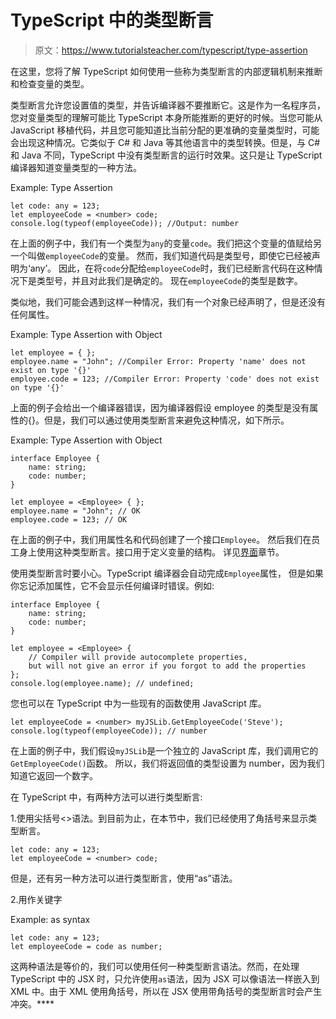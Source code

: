 # TypeScript 中的类型断言

> 原文：<https://www.tutorialsteacher.com/typescript/type-assertion>

在这里，您将了解 TypeScript 如何使用一些称为类型断言的内部逻辑机制来推断和检查变量的类型。

类型断言允许您设置值的类型，并告诉编译器不要推断它。这是作为一名程序员，您对变量类型的理解可能比 TypeScript 本身所能推断的更好的时候。当您可能从 JavaScript 移植代码，并且您可能知道比当前分配的更准确的变量类型时，可能会出现这种情况。它类似于 C# 和 Java 等其他语言中的类型转换。但是，与 C# 和 Java 不同，TypeScript 中没有类型断言的运行时效果。这只是让 TypeScript 编译器知道变量类型的一种方法。

Example: Type Assertion 

```
let code: any = 123; 
let employeeCode = <number> code; 
console.log(typeof(employeeCode)); //Output: number 
```

在上面的例子中，我们有一个类型为`any`的变量`code`。我们把这个变量的值赋给另一个叫做`employeeCode`的变量。 然而，我们知道代码是类型号，即使它已经被声明为‘any’。 因此，在将`code`分配给`employeeCode`时，我们已经断言代码在这种情况下是类型号，并且对此我们是确定的。 现在`employeeCode`的类型是数字。

类似地，我们可能会遇到这样一种情况，我们有一个对象已经声明了，但是还没有任何属性。

Example: Type Assertion with Object 

```
let employee = { };
employee.name = "John"; //Compiler Error: Property 'name' does not exist on type '{}'
employee.code = 123; //Compiler Error: Property 'code' does not exist on type '{}' 
```

上面的例子会给出一个编译器错误，因为编译器假设 employee 的类型是没有属性的{}。但是，我们可以通过使用类型断言来避免这种情况，如下所示。

Example: Type Assertion with Object 

```
interface Employee { 
    name: string; 
    code: number; 
} 

let employee = <Employee> { }; 
employee.name = "John"; // OK
employee.code = 123; // OK 
```

在上面的例子中，我们用属性名和代码创建了一个接口`Employee`。 然后我们在员工身上使用这种类型断言。接口用于定义变量的结构。 详见[界面](/typescript/typescript-interface)章节。

使用类型断言时要小心。TypeScript 编译器会自动完成`Employee`属性， 但是如果你忘记添加属性，它不会显示任何编译时错误。例如:

```
interface Employee { 
    name: string; 
    code: number; 
} 

let employee = <Employee> { 
    // Compiler will provide autocomplete properties,
    but will not give an error if you forgot to add the properties
}; 
console.log(employee.name); // undefined; 
```

您也可以在 TypeScript 中为一些现有的函数使用 JavaScript 库。

```
let employeeCode = <number> myJSLib.GetEmployeeCode('Steve');
console.log(typeof(employeeCode)); // number 
```

在上面的例子中，我们假设`myJSLib`是一个独立的 JavaScript 库，我们调用它的`GetEmployeeCode()`函数。 所以，我们将返回值的类型设置为 number，因为我们知道它返回一个数字。

在 TypeScript 中，有两种方法可以进行类型断言:

1.使用尖括号<>语法。到目前为止，在本节中，我们已经使用了角括号来显示类型断言。

```
let code: any = 123; 
let employeeCode = <number> code; 
```

但是，还有另一种方法可以进行类型断言，使用“as”语法。

2.用作关键字

Example: as syntax 

```
let code: any = 123; 
let employeeCode = code as number; 
```

这两种语法是等价的，我们可以使用任何一种类型断言语法。然而，在处理 TypeScript 中的 JSX 时，只允许使用`as`语法，因为 JSX 可以像语法一样嵌入到 XML 中。由于 XML 使用角括号，所以在 JSX 使用带角括号的类型断言时会产生冲突。****